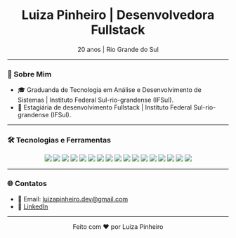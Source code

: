 <div align="center">
  <h1>Luiza Pinheiro | Desenvolvedora Fullstack</h1>
  <p>20 anos | Rio Grande do Sul</p>
</div>

---

### 🚀 Sobre Mim

- 🎓 Graduanda de Tecnologia em Análise e Desenvolvimento de Sistemas | Instituto Federal Sul-rio-grandense (IFSul).
- 💼 Estagiária de desenvolvimento Fullstack | Instituto Federal Sul-rio-grandense (IFSul).

---

### 🛠️ Tecnologias e Ferramentas

<div align="center">
  <img src="https://img.shields.io/badge/-HTML5-E34F26?style=flat-square&logo=HTML5&logoColor=white" />
  <img src="https://img.shields.io/badge/-CSS3-1572B6?style=flat-square&logo=CSS3&logoColor=white" />
  <img src="https://img.shields.io/badge/-Sass-CC6699?style=flat-square&logo=Sass&logoColor=white" />
  <img src="https://img.shields.io/badge/-Tailwind%20CSS-38B2AC?style=flat-square&logo=Tailwind%20CSS&logoColor=white" />
  <img src="https://img.shields.io/badge/-JavaScript-F7DF1E?style=flat-square&logo=JavaScript&logoColor=black" />
  <img src="https://img.shields.io/badge/-React-61DAFB?style=flat-square&logo=React&logoColor=black" />
  <img src="https://img.shields.io/badge/-Next.js-000000?style=flat-square&logo=Next.js&logoColor=white" />
  <img src="https://img.shields.io/badge/-ECharts-AA344D?style=flat-square&logo=ApacheECharts&logoColor=white" />
  <img src="https://img.shields.io/badge/-PHP-777BB4?style=flat-square&logo=PHP&logoColor=white" />
  <img src="https://img.shields.io/badge/-Laravel-FF2D20?style=flat-square&logo=Laravel&logoColor=white" />
  <img src="https://img.shields.io/badge/-WordPress-21759B?style=flat-square&logo=WordPress&logoColor=white" />
  <img src="https://img.shields.io/badge/-Java-007396?style=flat-square&logo=Java&logoColor=white" />
  <img src="https://img.shields.io/badge/-Spring%20Boot-6DB33F?style=flat-square&logo=Spring&logoColor=white" />
  <img src="https://img.shields.io/badge/-MySQL-4479A1?style=flat-square&logo=MySQL&logoColor=white" />
  <img src="https://img.shields.io/badge/-MongoDB-47A248?style=flat-square&logo=MongoDB&logoColor=white" />
  <img src="https://img.shields.io/badge/-Gulp-CF4647?style=flat-square&logo=Gulp&logoColor=white" />
  <img src="https://img.shields.io/badge/-GSAP-88CE02?style=flat-square&logo=greensock&logoColor=white" />
</div>


---

### 🌐 Contatos

- 📧 Email: [luizapinheiro.dev@gmail.com](mailto:luizapinheiro.dev@gmail.com)
- 💼 [LinkedIn](https://www.linkedin.com/in/luiza-pinheiro-147b18242/)

---

<div align="center">
  <p>Feito com ❤️ por Luiza Pinheiro</p>
</div>
